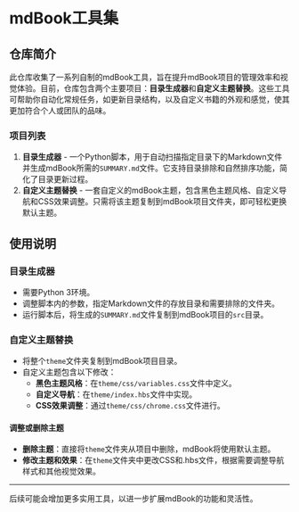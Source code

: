 # mdBook工具集 

## 仓库简介

此仓库收集了一系列自制的mdBook工具，旨在提升mdBook项目的管理效率和视觉体验。目前，仓库包含两个主要项目：**目录生成器**和**自定义主题替换**。这些工具可帮助你自动化常规任务，如更新目录结构，以及自定义书籍的外观和感觉，使其更加符合个人或团队的品味。

### 项目列表

1. **目录生成器** - 一个Python脚本，用于自动扫描指定目录下的Markdown文件并生成mdBook所需的`SUMMARY.md`文件。它支持目录排除和自然排序功能，简化了目录更新过程。
2. **自定义主题替换** - 一套自定义的mdBook主题，包含黑色主题风格、自定义导航和CSS效果调整。只需将该主题复制到mdBook项目文件夹，即可轻松更换默认主题。

## 使用说明

### 目录生成器

- 需要Python 3环境。
- 调整脚本内的参数，指定Markdown文件的存放目录和需要排除的文件夹。
- 运行脚本后，将生成的`SUMMARY.md`文件复制到mdBook项目的`src`目录。

### 自定义主题替换

- 将整个`theme`文件夹复制到mdBook项目目录。
- 自定义主题包含以下修改：
  - **黑色主题风格**：在`theme/css/variables.css`文件中定义。
  - **自定义导航**：在`theme/index.hbs`文件中实现。
  - **CSS效果调整**：通过`theme/css/chrome.css`文件进行。

#### 调整或删除主题

- **删除主题**：直接将`theme`文件夹从项目中删除，mdBook将使用默认主题。
- **修改主题和效果**：在`theme`文件夹中更改CSS和.hbs文件，根据需要调整导航样式和其他视觉效果。

---
后续可能会增加更多实用工具，以进一步扩展mdBook的功能和灵活性。